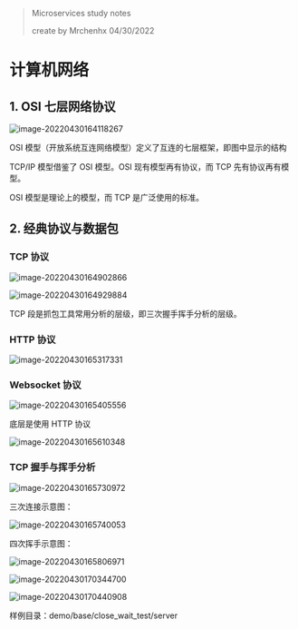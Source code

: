 > Microservices study notes
>
> create by Mrchenhx 04/30/2022

#  计算机网络

## 1. OSI 七层网络协议

![image-20220430164118267](README.assets/image-20220430164118267.png)

OSI 模型（开放系统互连网络模型）定义了互连的七层框架，即图中显示的结构

TCP/IP 模型借鉴了 OSI 模型。OSI 现有模型再有协议，而 TCP 先有协议再有模型。

OSI 模型是理论上的模型，而 TCP 是广泛使用的标准。

## 2. 经典协议与数据包

### TCP 协议

![image-20220430164902866](README.assets/image-20220430164902866.png)

![image-20220430164929884](README.assets/image-20220430164929884.png)

TCP 段是抓包工具常用分析的层级，即三次握手挥手分析的层级。

### HTTP 协议

![image-20220430165317331](README.assets/image-20220430165317331.png)

###  Websocket 协议

![image-20220430165405556](README.assets/image-20220430165405556.png)

底层是使用 HTTP 协议

![image-20220430165610348](README.assets/image-20220430165610348.png)

### TCP 握手与挥手分析

![image-20220430165730972](README.assets/image-20220430165730972.png)

三次连接示意图：

![image-20220430165740053](README.assets/image-20220430165740053.png)

四次挥手示意图：

![image-20220430165806971](README.assets/image-20220430165806971.png)

![image-20220430170344700](README.assets/image-20220430170344700.png)

![image-20220430170440908](README.assets/image-20220430170440908.png)

样例目录：demo/base/close_wait_test/server

